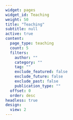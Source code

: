 ```yaml
---
widget: pages
widget_id: Teaching
weight: 50
title: "Teaching"
subtitle: null
active: true
content:
  page_type: teaching
  count: 5
  filters:
    author: ""
    category: ""
    tag: ""
    exclude_featured: false
    exclude_future: false
    exclude_past: false
    publication_type: ""
  offset: 0
  order: desc
headless: true
design:
  view: 2
---
```

